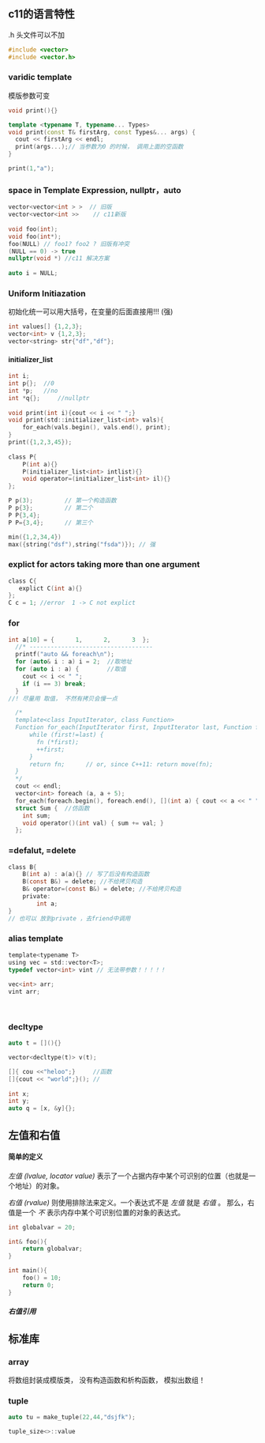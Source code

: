 

## c11的语言特性

.h 头文件可以不加

```c
#include <vector>
#include <vector.h>
```



### varidic template

模版参数可变

```c++
void print(){}

template <typename T, typename... Types>
void print(const T& firstArg, const Types&... args) {
  cout << firstArg << endl;
  print(args...);// 当参数为0 的时候， 调用上面的空函数
}

print(1,"a");
```



### space in Template Expression, nullptr，auto

```c
vector<vector<int > >  // 旧版
vector<vector<int >>	// c11新版
  
void foo(int);
void foo(int*); 
foo(NULL) // foo1? foo2 ? 旧版有冲突
(NULL == 0) -> true
nullptr(void *) //c11 解决方案
        
auto i = NULL;
```



### Uniform Initiazation

初始化统一可以用大括号，在变量的后面直接用!!!  (强)

```c
int values[] {1,2,3};
vector<int> v {1,2,3};
vector<string> str{"df","df"};

```



#### initializer_list

```c
int i;
int p{};  //0
int *p;   //no
int *q{};	  //nullptr
    
void print(int i){cout << i << " ";}
void print(std::initializer_list<int> vals){
    for_each(vals.begin(), vals.end(), print);
}
print({1,2,3,45});
    
class P{
    P(int a){}
    P(initializer_list<int> intlist){}
    void operator=(initializer_list<int> il){}
};

P p(3); 		// 第一个构造函数
P p{3};			// 第二个
P P{3,4};
P P={3,4};		// 第三个

min({1,2,34,4})
max({string("dsf"),string("fsda")}); // 强
```



### explict for actors taking more than one argument

 ```c
class C{
	explict C(int a){}
};
C c = 1; //error  1 -> C not explict
 ```



### for

```c
int a[10] = {      1,      2,      3  };
  //* -----------------------------------
  printf("auto && foreach\n");
  for (auto& i : a) i = 2;  //取地址
  for (auto i : a) {        //取值
    cout << i << " ";
    if (i == 3) break;
  }
//! 尽量用 取值， 不然有拷贝会慢一点

  /*
  template<class InputIterator, class Function>
  Function for_each(InputIterator first, InputIterator last, Function fn){
      while (first!=last) {
        fn (*first);
        ++first;
      }
      return fn;      // or, since C++11: return move(fn);
  }
  */
  cout << endl;
  vector<int> foreach (a, a + 5);
  for_each(foreach.begin(), foreach.end(), [](int a) { cout << a << " "; });
  struct Sum {  //仿函数
    int sum;
    void operator()(int val) { sum += val; }
  };
```



### =defalut, =delete

```c
class B{
    B(int a) : a(a){} // 写了后没有构造函数
    B(const B&) = delete; //不给拷贝构造
    B& operator=(const B&) = delete; //不给拷贝构造
    private: 
    	int a;
}
// 也可以 放到private ，去friend中调用
```



### alias template

```c
template<typename T>
using vec = std::vector<T>;
typedef vector<int> vint // 无法带参数！！！！！
    
vec<int> arr;
vint arr;
    
    
```



### decltype

```c
auto t = [](){}

vector<decltype(t)> v(t);
```



```c
[]{ cou <<"heloo";} 	//函数
[]{cout << "world";}();	//
    
int x;
int y;
auto q = [x, &y]{};

```





## 左值和右值

#### 简单的定义

*左值 (lvalue, locator value)* 表示了一个占据内存中某个可识别的位置（也就是一个地址）的对象。

*右值 (rvalue)* 则使用排除法来定义。一个表达式不是 *左值* 就是 *右值* 。 那么，右值是一个 *不* 表示内存中某个可识别位置的对象的表达式。

```c
int globalvar = 20;

int& foo(){
    return globalvar;
}

int main(){
    foo() = 10;
    return 0;
}
```

##### 右值引用







## 标准库



### array

将数组封装成模版类， 没有构造函数和析构函数， 模拟出数组！



### tuple

```c
auto tu = make_tuple(22,44,"dsjfk");

tuple_size<>::value
 

```

